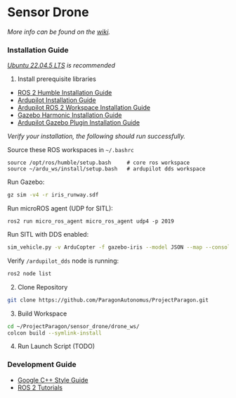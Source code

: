 # Sensor Drone
*More info can be found on the [wiki](https://github.com/ParagonAutonomus/ProjectParagon/wiki/Sensor-Drone).*

### Installation Guide
*[Ubuntu 22.04.5 LTS](https://mirror.pilotfiber.com/ubuntu-iso/22.04.5/) is recommended*
1. Install prerequisite libraries
- [ROS 2 Humble Installation Guide](https://docs.ros.org/en/humble/Installation/Ubuntu-Install-Debs.html)
- [Ardupilot Installation Guide](https://ardupilot.org/dev/docs/building-setup-linux.html#building-setup-linux)
- [Ardupilot ROS 2 Workspace Installation Guide](https://ardupilot.org/dev/docs/ros2.html)
- [Gazebo Harmonic Installation Guide](https://gazebosim.org/docs/harmonic/install/)
- [Ardupilot Gazebo Plugin Installation Guide](https://ardupilot.org/dev/docs/sitl-with-gazebo.html)

*Verify your installation, the following should run successfully.*

Source these ROS workspaces in `~/.bashrc`
```
source /opt/ros/humble/setup.bash     # core ros workspace
source ~/ardu_ws/install/setup.bash   # ardupilot dds workspace
```

Run Gazebo:
``` bash
gz sim -v4 -r iris_runway.sdf
```
Run microROS agent (UDP for SITL):
```
ros2 run micro_ros_agent micro_ros_agent udp4 -p 2019
```
Run SITL with DDS enabled:
``` bash
sim_vehicle.py -v ArduCopter -f gazebo-iris --model JSON --map --console --enable-dds
```
Verify `/ardupilot_dds` node is running:
``` bash
ros2 node list
```

2. Clone Repository
``` bash
git clone https://github.com/ParagonAutonomus/ProjectParagon.git
```
3. Build Workspace
``` bash
cd ~/ProjectParagon/sensor_drone/drone_ws/
colcon build --symlink-install
```
4. Run Launch Script (TODO)

### Development Guide
- [Google C++ Style Guide](https://google.github.io/styleguide/cppguide.html)
- [ROS 2 Tutorials](https://docs.ros.org/en/humble/Tutorials/Beginner-Client-Libraries.html)
